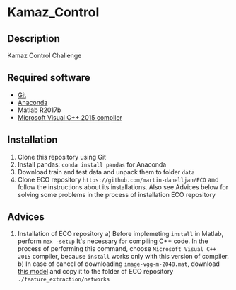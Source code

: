 # Kamaz_Control

## Description

Kamaz Control Challenge

## Required software

* [Git](https://git-scm.com/downloads)
* [Anaconda](https://www.anaconda.com/download/)
* Matlab R2017b
* [Microsoft Visual C++ 2015 compiler](https://www.visualstudio.com/ru/downloads/)

## Installation

1. Clone this repository using Git
2. Install pandas:
	`conda install pandas` for Anaconda
3. Download train and test data and unpack them to folder `data`
4. Clone ECO repository `https://github.com/martin-danelljan/ECO` and follow the instructions about its installations.
	Also see Advices below for solving some problems in the process of installation ECO repository

## Advices

1. Installation of ECO repository
	a)	Before implemeting `install` in Matlab, perform `mex -setup`
		It's necessary for compiling C++ code.
		In the process of performing this command, choose `Microsoft Visual C++ 2015` compiler, because `install` works only with this version of compiler.
	b) In case of cancel of downloading `image-vgg-m-2048.mat`, download [this model](http://www.vlfeat.org/matconvnet/models/) and copy it to the folder of ECO repository `./feature_extraction/networks`